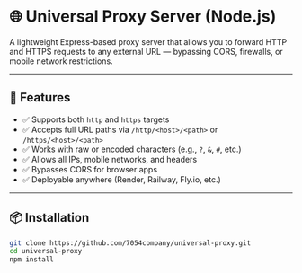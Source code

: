 # 🌐 Universal Proxy Server (Node.js)

A lightweight Express-based proxy server that allows you to forward HTTP and HTTPS requests to any external URL — bypassing CORS, firewalls, or mobile network restrictions.

---

## 🚀 Features

- ✅ Supports both `http` and `https` targets
- ✅ Accepts full URL paths via `/http/<host>/<path>` or `/https/<host>/<path>`
- ✅ Works with raw or encoded characters (e.g., `?`, `&`, `#`, etc.)
- ✅ Allows all IPs, mobile networks, and headers
- ✅ Bypasses CORS for browser apps
- ✅ Deployable anywhere (Render, Railway, Fly.io, etc.)

---

## 📦 Installation

```bash
git clone https://github.com/7054company/universal-proxy.git
cd universal-proxy
npm install
